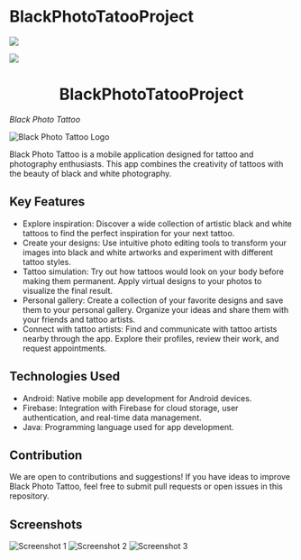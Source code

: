 # BlackPhotoTatooProject
<p align="left">
   <img src="https://img.shields.io/badge/STATUS-IN%20DEVELOPMENT-green">
</p>
<p align="left">
   <img src="https://img.shields.io/badge/Maven-5.4.4-blueviolet">
</p>

<h1 align="center"> BlackPhotoTatooProject </h1>

<em>Black Photo Tattoo</em>

![Black Photo Tattoo Logo]((https://github.com/ivancatalana/BlackPhotoTatooProjecte/blob/master/app/src/main/res/drawable/logo.gif))

Black Photo Tattoo is a mobile application designed for tattoo and photography enthusiasts. This app combines the creativity of tattoos with the beauty of black and white photography.

## Key Features
- Explore inspiration: Discover a wide collection of artistic black and white tattoos to find the perfect inspiration for your next tattoo.
- Create your designs: Use intuitive photo editing tools to transform your images into black and white artworks and experiment with different tattoo styles.
- Tattoo simulation: Try out how tattoos would look on your body before making them permanent. Apply virtual designs to your photos to visualize the final result.
- Personal gallery: Create a collection of your favorite designs and save them to your personal gallery. Organize your ideas and share them with your friends and tattoo artists.
- Connect with tattoo artists: Find and communicate with tattoo artists nearby through the app. Explore their profiles, review their work, and request appointments.

## Technologies Used
- Android: Native mobile app development for Android devices.
- Firebase: Integration with Firebase for cloud storage, user authentication, and real-time data management.
- Java: Programming language used for app development.

## Contribution
We are open to contributions and suggestions! If you have ideas to improve Black Photo Tattoo, feel free to submit pull requests or open issues in this repository.

## Screenshots
![Screenshot 1](screenshot1.png)
![Screenshot 2](screenshot2.png)
![Screenshot 3](screenshot3.png)
